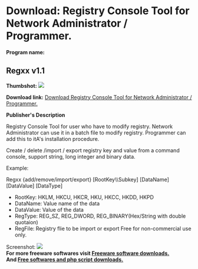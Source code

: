 # Download: Registry Console Tool for Network Administrator / Programmer.

**Program name:**

## Regxx v1.1

  
**Thumbshot:** ![](http://www.freewarefiles.com/screenshot/regxx_md.gif)   
  
**Download link:** [Download Registry Console Tool for Network Administrator / Programmer.](http://freesoftwares.boysofts.com/Regxx-V_program_6152.html)  
  


**Publisher's Description**  
  


Registry Console Tool for user who have to modify registry. Network Administrator can use it in a batch file to modify registry. Programmer can add this to itA's installation procedure. 

Create / delete /import / export registry key and value from a command console, support string, long integer and binary data. 

Example:

  
Regxx {add/remove/import/export} [RootKey\\\Subkey] [DataName] [DataValue] [DataType] 

  * RootKey: HKLM, HKCU, HKCR, HKU, HKCC, HKDD, HKPD 
  * DataName: Value name of the data 
  * DataValue: Value of the data 
  * RegType: REG_SZ, REG_DWORD, REG_BINARY(Hex/String with double quotaion) 
  * RegFile: Registry flie to be import or export 
Free for non-commercial use only. 

  
  
Screenshot: ![](http://www.freewarefiles.com/screenshot/regxx.gif)   
**For more freeware softwares visit [Freeware software downloads.](http://freesoftwares.boysofts.com/)**   
**And [Free softwares and php script downloads.](http://www.boysofts.com/)**
